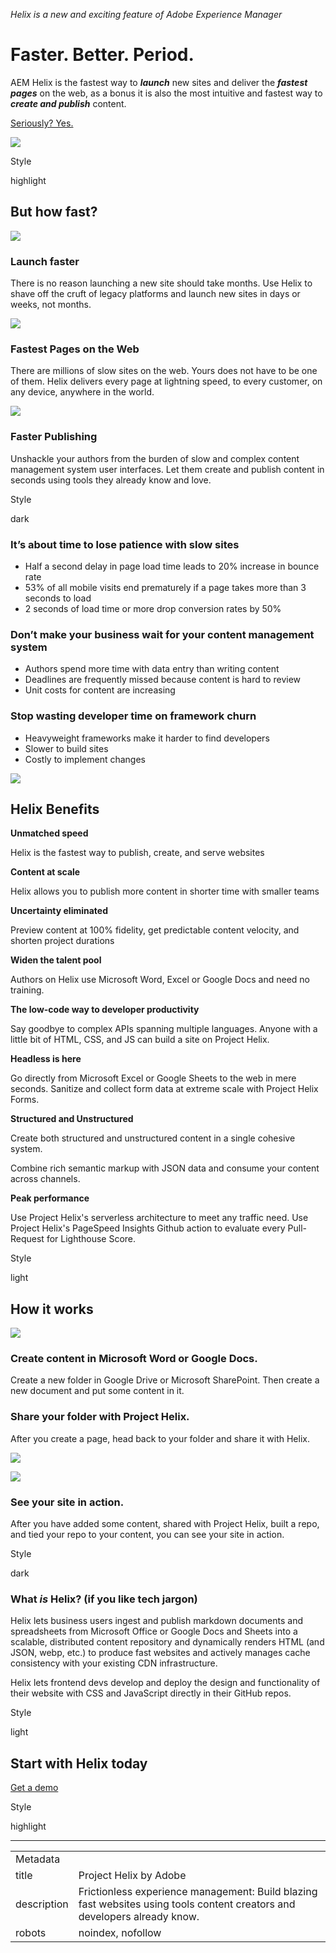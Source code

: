 _Helix is a new and exciting feature of Adobe Experience Manager_

# Faster. Better. Period.

AEM Helix is the fastest way to **_launch_** new sites and deliver the **_fastest pages_** on the web, as a bonus it is also the most intuitive and fastest way to **_create and publish_** content.

[Seriously? Yes.](#but-how-fast)

![](./media_11150c400cabf67c6baeb1d92d2adf99ab8941fb7.png?width=750\&format=png\&optimize=medium)

Style

highlight

## But how fast?

![](./media_102865949ac0b99cb9d73fe618ef550baa6736c1c.png?width=750\&format=png\&optimize=medium)

### Launch faster

There is no reason launching a new site should take months. Use Helix to shave off the cruft of legacy platforms and launch new sites in days or weeks, not months.

![](./media_19c6083921baecadc2b3e9bbfeef786934a3997ba.png?width=750\&format=png\&optimize=medium)

### Fastest Pages on the Web

There are millions of slow sites on the web. Yours does not have to be one of them. Helix delivers every page at lightning speed, to every customer, on any device, anywhere in the world.

![](./media_17e5bea57c976d30ae9c77e8cb0b5863cc5882f81.png?width=750\&format=png\&optimize=medium)

### Faster Publishing

Unshackle your authors from the burden of slow and complex content management system user interfaces. Let them create and publish content in seconds using tools they already know and love.

Style

dark

### It’s about time to lose patience with slow sites

-   Half a second delay in page load time leads to 20% increase in bounce rate
-   53% of all mobile visits end prematurely if a page takes more than 3 seconds to load
-   2 seconds of load time or more drop conversion rates by 50%

### Don’t make your business wait for your content management system

-   Authors spend more time with data entry than writing content
-   Deadlines are frequently missed because content is hard to review
-   Unit costs for content are increasing

### Stop wasting developer time on framework churn

-   Heavyweight frameworks make it harder to find developers
-   Slower to build sites
-   Costly to implement changes

![](./media_1748ef54e01ead0d3a8f5b24f7dc3ae3ab40de9e6.png?width=750\&format=png\&optimize=medium)

## Helix Benefits

**Unmatched speed**

Helix is the fastest way to publish, create, and serve websites

**Content at scale**

Helix allows you to publish more content in shorter time with smaller teams

**Uncertainty eliminated**

Preview content at 100% fidelity, get predictable content velocity, and shorten project durations

**Widen the talent pool**

Authors on Helix use Microsoft Word, Excel or Google Docs and need no training.

**The low-code way to developer productivity**

Say goodbye to complex APIs spanning multiple languages. Anyone with a little bit of HTML, CSS, and JS can build a site on Project Helix.

**Headless is here**

Go directly from Microsoft Excel or Google Sheets to the web in mere seconds. Sanitize and collect form data at extreme scale with Project Helix Forms.

**Structured and Unstructured**

Create both structured and unstructured content in a single cohesive system.

Combine rich semantic markup with JSON data and consume your content across channels.

**Peak performance**

Use Project Helix's serverless architecture to meet any traffic need. Use Project Helix's PageSpeed Insights Github action to evaluate every Pull-Request for Lighthouse Score.

Style

light

## How it works

![](./media_1d880e70c58ce53f10feeddfa2ddb0df91c27f6ad.png?width=750\&format=png\&optimize=medium)

### Create content in Microsoft Word or Google Docs.

Create a new folder in Google Drive or Microsoft SharePoint. Then create a new document and put some content in it.

### Share your folder with Project Helix.

After you create a page, head back to your folder and share it with Helix.

![](./media_1b8ff9e1931834386254be2c49c4424210fb0988c.png?width=750\&format=png\&optimize=medium)

![](./media_1b5d4ed769249aadccd584894ceff3b1b0439747e.png?width=750\&format=png\&optimize=medium)

### See your site in action.

After you have added some content, shared with Project Helix, built a repo, and tied your repo to your content, you can see your site in action.

Style

dark

### What _is_ Helix? (if you like tech jargon)

Helix lets business users ingest and publish markdown documents and spreadsheets from Microsoft Office or Google Docs and Sheets into a scalable, distributed content repository and dynamically renders HTML (and JSON, webp, etc.) to produce fast websites and actively manages cache consistency with your existing CDN infrastructure.

Helix lets frontend devs develop and deploy the design and functionality of their website with CSS and JavaScript directly in their GitHub repos.

Style

light

## Start with Helix today

[Get a demo](/business/demo)

Style

highlight

---

<table>
  <tr>
    <td colspan="2">Metadata</td>
  </tr>
  <tr>
    <td>title</td>
    <td>Project Helix by Adobe</td>
  </tr>
  <tr>
    <td>description</td>
    <td>Frictionless experience management: Build blazing fast websites using tools content creators and developers already know.</td>
  </tr>
  <tr>
    <td>robots</td>
    <td>noindex, nofollow</td>
  </tr>
</table>
